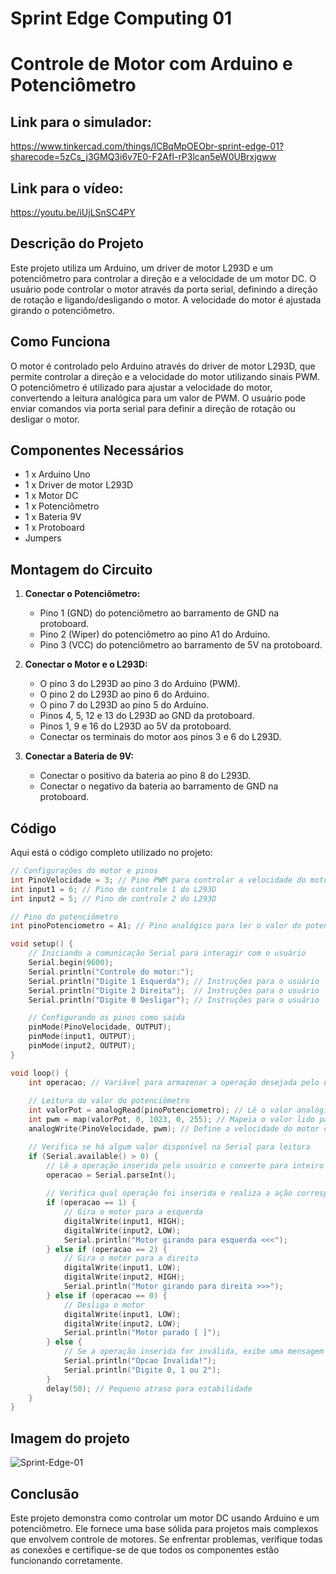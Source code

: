 # Sprint Edge Computing 01

# Controle de Motor com Arduino e Potenciômetro

## Link para o simulador:
https://www.tinkercad.com/things/lCBqMpOEObr-sprint-edge-01?sharecode=5zCs_j3GMQ3i6v7E0-F2AfI-rP3lcan5eW0UBrxjgww

## Link para o vídeo:
https://youtu.be/iUjLSnSC4PY

## Descrição do Projeto

Este projeto utiliza um Arduino, um driver de motor L293D e um potenciômetro para controlar a direção e a velocidade de um motor DC. O usuário pode controlar o motor através da porta serial, definindo a direção de rotação e ligando/desligando o motor. A velocidade do motor é ajustada girando o potenciômetro.

## Como Funciona

O motor é controlado pelo Arduino através do driver de motor L293D, que permite controlar a direção e a velocidade do motor utilizando sinais PWM. O potenciômetro é utilizado para ajustar a velocidade do motor, convertendo a leitura analógica para um valor de PWM. O usuário pode enviar comandos via porta serial para definir a direção de rotação ou desligar o motor.

## Componentes Necessários

- 1 x Arduino Uno
- 1 x Driver de motor L293D
- 1 x Motor DC
- 1 x Potenciômetro 
- 1 x Bateria 9V
- 1 x Protoboard
- Jumpers

## Montagem do Circuito

1. **Conectar o Potenciômetro:**
   - Pino 1 (GND) do potenciômetro ao barramento de GND na protoboard.
   - Pino 2 (Wiper) do potenciômetro ao pino A1 do Arduino.
   - Pino 3 (VCC) do potenciômetro ao barramento de 5V na protoboard.

2. **Conectar o Motor e o L293D:**
   - O pino 3 do L293D ao pino 3 do Arduino (PWM).
   - O pino 2 do L293D ao pino 6 do Arduino.
   - O pino 7 do L293D ao pino 5 do Arduino.
   - Pinos 4, 5, 12 e 13 do L293D ao GND da protoboard.
   - Pinos 1, 9 e 16 do L293D ao 5V da protoboard.
   - Conectar os terminais do motor aos pinos 3 e 6 do L293D.
     
1. **Conectar a Bateria de 9V:**
   - Conectar o positivo da bateria ao pino 8 do L293D.
   - Conectar o negativo da bateria ao barramento de GND na protoboard.

## Código

Aqui está o código completo utilizado no projeto:

```cpp
// Configurações do motor e pinos
int PinoVelocidade = 3; // Pino PWM para controlar a velocidade do motor
int input1 = 6; // Pino de controle 1 do L293D
int input2 = 5; // Pino de controle 2 do L293D

// Pino do potenciômetro
int pinoPotenciometro = A1; // Pino analógico para ler o valor do potenciômetro

void setup() {
    // Iniciando a comunicação Serial para interagir com o usuário
    Serial.begin(9600);
    Serial.println("Controle do motor:");
    Serial.println("Digite 1 Esquerda"); // Instruções para o usuário
    Serial.println("Digite 2 Direita");  // Instruções para o usuário
    Serial.println("Digite 0 Desligar"); // Instruções para o usuário

    // Configurando os pinos como saída
    pinMode(PinoVelocidade, OUTPUT);
    pinMode(input1, OUTPUT);
    pinMode(input2, OUTPUT);
}

void loop() {
    int operacao; // Variável para armazenar a operação desejada pelo usuário
    
    // Leitura do valor do potenciômetro
    int valorPot = analogRead(pinoPotenciometro); // Lê o valor analógico do potenciômetro (0-1023)
    int pwm = map(valorPot, 0, 1023, 0, 255); // Mapeia o valor lido para a faixa de PWM (0-255)
    analogWrite(PinoVelocidade, pwm); // Define a velocidade do motor com base no valor do PWM

    // Verifica se há algum valor disponível na Serial para leitura
    if (Serial.available() > 0) {
        // Lê a operação inserida pelo usuário e converte para inteiro
        operacao = Serial.parseInt();
        
        // Verifica qual operação foi inserida e realiza a ação correspondente
        if (operacao == 1) {
            // Gira o motor para a esquerda
            digitalWrite(input1, HIGH);
            digitalWrite(input2, LOW);
            Serial.println("Motor girando para esquerda <<<");
        } else if (operacao == 2) {
            // Gira o motor para a direita
            digitalWrite(input1, LOW);
            digitalWrite(input2, HIGH);
            Serial.println("Motor girando para direita >>>");
        } else if (operacao == 0) {
            // Desliga o motor
            digitalWrite(input1, LOW);
            digitalWrite(input2, LOW);
            Serial.println("Motor parado [ ]");
        } else {
            // Se a operação inserida for inválida, exibe uma mensagem de erro
            Serial.println("Opcao Invalida!");
            Serial.println("Digite 0, 1 ou 2");
        }
        delay(50); // Pequeno atraso para estabilidade
    }
}
```
## Imagem do projeto
![Sprint-Edge-01](https://github.com/aarthurbf/sprint01edgecomputing/assets/161460625/e50bd7c7-a3b7-4d80-8a7e-8e6d8b794aa4)

## Conclusão
Este projeto demonstra como controlar um motor DC usando Arduino e um potenciômetro. Ele fornece uma base sólida para projetos mais complexos que envolvem controle de motores. Se enfrentar problemas, verifique todas as conexões e certifique-se de que todos os componentes estão funcionando corretamente.
